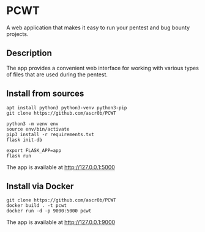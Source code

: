 # PCWT

A web application that makes it easy to run your pentest and bug bounty projects.

## Description

The app provides a convenient web interface for working with various types of files that are used during the pentest. 

## Install from sources

```
apt install python3 python3-venv python3-pip
git clone https://github.com/ascr0b/PCWT

python3 -m venv env
source env/bin/activate
pip3 install -r requirements.txt
flask init-db

export FLASK_APP=app
flask run
```

The app is available at http://127.0.0.1:5000

## Install via Docker

```
git clone https://github.com/ascr0b/PCWT
docker build . -t pcwt
docker run -d -p 9000:5000 pcwt
```

The app is available at http://127.0.0.1:9000
